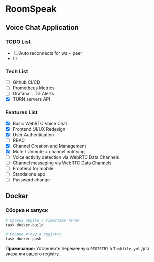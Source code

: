 # RoomSpeak

## Voice Chat Application

### TODO List
- [ ] Auto reconnects for ws + peer
- [ ] 

### Tech List

- [ ] Github CI/CD
- [ ] Prometheus Metrics
- [ ] Grafana + TG Alerts
- [x] TURN servers API

### Features List

- [x] Basic WebRTC Voice Chat
- [x] Frontend UI/UX Redesign
- [x] User Authentication
- [ ] RBAC
- [x] Channel Creation and Management
- [x] Mute / Unmute + channel notifying
- [ ] Voice activity detection via WebRTC Data Channels
- [ ] Channel messaging via WebRTC Data Channels
- [ ] Frontend for mobile
- [ ] Standalone app
- [ ] Password change

## Docker

### Сборка и запуск

```bash
# Сборка образа с timestamp тегом
task docker-build

# Сборка и пуш в registry
task docker-push
```

**Примечание:** Установите переменную `REGISTRY` в `Taskfile.yml` для указания вашего registry.